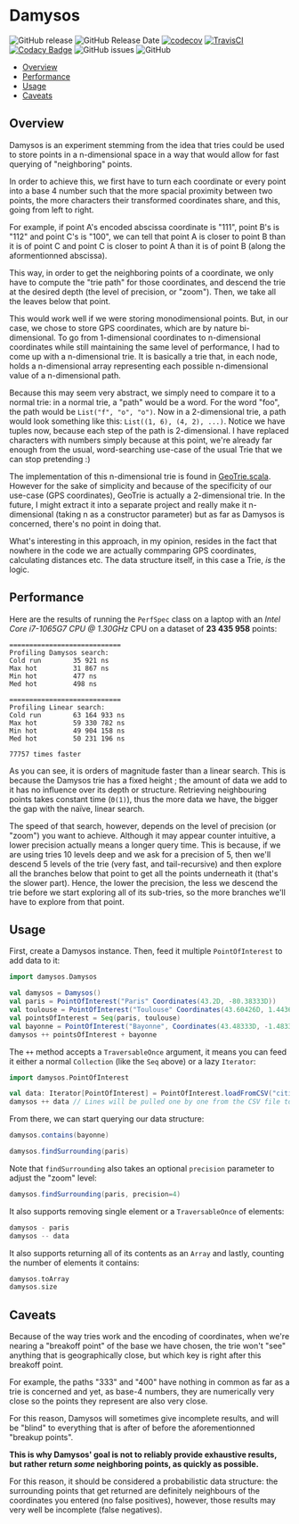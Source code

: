 # Damysos

![GitHub release](https://img.shields.io/github/release/Bertrand31/Damysos.svg)
![GitHub Release Date](https://img.shields.io/github/release-date/Bertrand31/Damysos.svg)
[![codecov](https://codecov.io/gh/Bertrand31/Damysos/branch/master/graph/badge.svg)](https://codecov.io/gh/Bertrand31/Damysos)
[![TravisCI](https://api.travis-ci.com/Bertrand31/Damysos.svg?branch=master)](https://travis-ci.com/Bertrand31/Damysos)
[![Codacy Badge](https://api.codacy.com/project/badge/Grade/b19c781500ef4434af54a6699892efcf)](https://www.codacy.com/app/bertrandjun/Damysos)
![GitHub issues](https://img.shields.io/github/issues/Bertrand31/Damysos.svg)
![GitHub](https://img.shields.io/github/license/Bertrand31/Damysos.svg)

- [Overview](#overview)
- [Performance](#performance)
- [Usage](#usage)
- [Caveats](#caveats)

## Overview

Damysos is an experiment stemming from the idea that tries could be used to store points in a
n-dimensional space in a way that would allow for fast querying of "neighboring" points.

In order to achieve this, we first have to turn each coordinate or every point into a base 4
number such that the more spacial proximity between two points, the more characters their
transformed coordinates share, and this, going from left to right.

For example, if point A's encoded abscissa coordinate is "111", point B's is "112" and point C's is
"100", we can tell that point A is closer to point B than it is of point C and point C is closer to
point A than it is of point B (along the aformentionned abscissa).

This way, in order to get the neighboring points of a coordinate, we only have to compute the
"trie path" for those coordinates, and descend the trie at the desired depth (the level of
precision, or "zoom"). Then, we take all the leaves below that point.

This would work well if we were storing monodimensional points. But, in our case, we chose to store
GPS coordinates, which are by nature bi-dimensional. To go from 1-dimensional coordinates to
n-dimensional coordinates while still maintaining the same level of performance, I had to come up
with a n-dimensional trie. It is basically a trie that, in each node, holds a n-dimensional array
representing each possible n-dimensional value of a n-dimensional path.

Because this may seem very abstract, we simply need to compare it to a normal trie: in a normal trie,
a "path" would be a word. For the word "foo", the path would be `List("f", "o", "o")`.
Now in a 2-dimensional trie, a path would look something like this: `List((1, 6), (4, 2), ...)`.
Notice we have tuples now, because each step of the path is 2-dimensional. I have replaced
characters with numbers simply because at this point, we're already far enough from the usual,
word-searching use-case of the usual Trie that we can stop pretending :)

The implementation of this n-dimensional trie is found in
[GeoTrie.scala](src/main/scala/damysos/GeoTrie.scala). However for the sake of simplicity and
because of the specificity of our use-case (GPS coordinates), GeoTrie is actually
a 2-dimensional trie. In the future, I might extract it into a separate project and really make it
n-dimensional (taking n as a constructor parameter) but as far as Damysos is concerned, there's no
point in doing that.

What's interesting in this approach, in my opinion, resides in the fact that nowhere in the code we
are actually commparing GPS coordinates, calculating distances etc. The data structure itself, in
this case a Trie, _is_ the logic.

## Performance

Here are the results of running the `PerfSpec` class on a laptop with an
_Intel Core i7-1065G7 CPU @ 1.30GHz_ CPU on a dataset of **23 435 958** points:
```text
============================
Profiling Damysos search:
Cold run        35 921 ns
Max hot         31 867 ns
Min hot         477 ns
Med hot         498 ns

============================
Profiling Linear search:
Cold run        63 164 933 ns
Max hot         59 330 782 ns
Min hot         49 904 158 ns
Med hot         50 231 196 ns

77757 times faster
```
As you can see, it is orders of magnitude faster than a linear search. This is because the Damysos
trie has a fixed height ; the amount of data we add to it has no influence over its depth or
structure. Retrieving neighbouring points takes constant time (`Θ(1)`), thus the more data we have,
the bigger the gap with the naïve, linear search.

The speed of that search, however, depends on the level of precision (or "zoom") you want to
achieve.  Although it may appear counter intuitive, a lower precision actually means a longer query
time. This is because, if we are using tries 10 levels deep and we ask for a precision of 5, then
we'll descend 5 levels of the trie (very fast, and tail-recursive) and then explore all the branches
below that point to get all the points underneath it (that's the slower part).
Hence, the lower the precision, the less we descend the trie before we start exploring all of its
sub-tries, so the more branches we'll have to explore from that point.

## Usage

First, create a Damysos instance. Then, feed it multiple `PointOfInterest` to add data to it:
```scala
import damysos.Damysos

val damysos = Damysos()
val paris = PointOfInterest("Paris" Coordinates(43.2D, -80.38333D))
val toulouse = PointOfInterest("Toulouse" Coordinates(43.60426D, 1.44367D))
val pointsOfInterest = Seq(paris, toulouse)
val bayonne = PointOfInterest("Bayonne", Coordinates(43.48333D, -1.48333D))
damysos ++ pointsOfInterest + bayonne
```
The `++` method accepts a `TraversableOnce` argument, it means you can feed it either a normal
`Collection` (like the `Seq` above) or a lazy `Iterator`:
```scala
import damysos.PointOfInterest

val data: Iterator[PointOfInterest] = PointOfInterest.loadFromCSV("cities_world.csv")
damysos ++ data // Lines will be pulled one by one from the CSV file to be added to the Damysos
```
From there, we can start querying our data structure:
```scala
damysos.contains(bayonne)

damysos.findSurrounding(paris)
```
Note that `findSurrounding` also takes an optional `precision` parameter to adjust the "zoom" level:
```scala
damysos.findSurrounding(paris, precision=4)
```
It also supports removing single element or a `TraversableOnce` of elements:
```scala
damysos - paris
damysos -- data
```
It also supports returning all of its contents as an `Array` and lastly, counting the number of
elements it contains:
```scala
damysos.toArray
damysos.size
```

## Caveats

Because of the way tries work and the encoding of coordinates, when we're nearing a "breakoff point"
of the base we have chosen, the trie won't "see" anything that is geographically close, but
which key is right after this breakoff point.

For example, the paths "333" and "400" have nothing in common as far as a trie is concerned and yet,
as base-4 numbers, they are numerically very close so the points they represent are also very close.

For this reason, Damysos will sometimes give incomplete results, and will be "blind" to everything
that is after of before the aforementionned "breakup points".

**This is why Damysos' goal is not to reliably provide exhaustive results, but rather return _some_
neighboring points, as quickly as possible.**

For this reason, it should be considered a probabilistic data structure: the surrounding points that
get returned are definitely neighbours of the coordinates you entered (no false positives), however,
 those results may very well be incomplete (false negatives).
